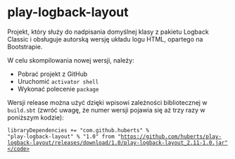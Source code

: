 # play-logback-layout
Projekt, który służy do nadpisania domyślnej klasy z pakietu Logback Classic i obsługuje autorską wersję układu logu HTML, opartego na Bootstrapie.

W celu skompilowania nowej wersji, należy:
* Pobrać projekt z GitHub
* Uruchomić <code>activator shell</code>
* Wykonać polecenie <code>package</code>

Wersji release można użyć dzięki wpisowi zależności bibliotecznej w <code>build.sbt</code> (zwróć uwagę, że numer wersji pojawia się aż trzy razy w poniższym kodzie):

<code>libraryDependencies += "com.github.huberts" % "play-logback-layout" % "1.0" from "https://github.com/huberts/play-logback-layout/releases/download/1.0/play-logback-layout_2.11-1.0.jar"</code>
